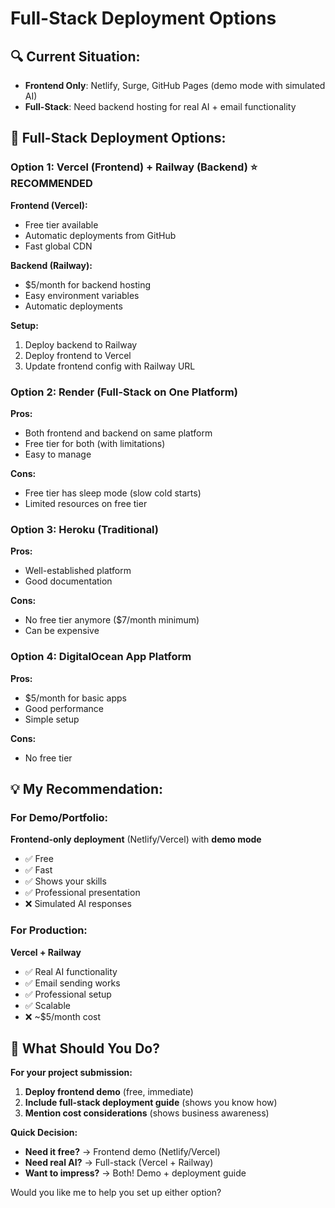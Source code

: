 # Full-Stack Deployment Options

## 🔍 **Current Situation:**
- **Frontend Only**: Netlify, Surge, GitHub Pages (demo mode with simulated AI)
- **Full-Stack**: Need backend hosting for real AI + email functionality

## 🚀 **Full-Stack Deployment Options:**

### Option 1: Vercel (Frontend) + Railway (Backend) ⭐ RECOMMENDED
**Frontend (Vercel):**
- Free tier available
- Automatic deployments from GitHub
- Fast global CDN

**Backend (Railway):**
- $5/month for backend hosting
- Easy environment variables
- Automatic deployments

**Setup:**
1. Deploy backend to Railway
2. Deploy frontend to Vercel
3. Update frontend config with Railway URL

### Option 2: Render (Full-Stack on One Platform)
**Pros:**
- Both frontend and backend on same platform
- Free tier for both (with limitations)
- Easy to manage

**Cons:**
- Free tier has sleep mode (slow cold starts)
- Limited resources on free tier

### Option 3: Heroku (Traditional)
**Pros:**
- Well-established platform
- Good documentation

**Cons:**
- No free tier anymore ($7/month minimum)
- Can be expensive

### Option 4: DigitalOcean App Platform
**Pros:**
- $5/month for basic apps
- Good performance
- Simple setup

**Cons:**
- No free tier

## 💡 **My Recommendation:**

### For Demo/Portfolio: 
**Frontend-only deployment** (Netlify/Vercel) with **demo mode**
- ✅ Free
- ✅ Fast
- ✅ Shows your skills
- ✅ Professional presentation
- ❌ Simulated AI responses

### For Production:
**Vercel + Railway**
- ✅ Real AI functionality
- ✅ Email sending works
- ✅ Professional setup
- ✅ Scalable
- ❌ ~$5/month cost

## 🎯 **What Should You Do?**

**For your project submission:**
1. **Deploy frontend demo** (free, immediate)
2. **Include full-stack deployment guide** (shows you know how)
3. **Mention cost considerations** (shows business awareness)

**Quick Decision:**
- **Need it free?** → Frontend demo (Netlify/Vercel)
- **Need real AI?** → Full-stack (Vercel + Railway)
- **Want to impress?** → Both! Demo + deployment guide

Would you like me to help you set up either option?